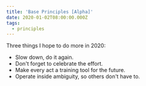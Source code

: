 ```yaml
---
title: 'Base Principles [Alpha]'
date: 2020-01-02T08:00:00.000Z
tags:
  - principles
---
```

Three things I hope to do more in 2020:

* Slow down, do it again.
* Don't forget to celebrate the effort.
* Make every act a training tool for the future.
* Operate inside ambiguity, so others don't have to.
